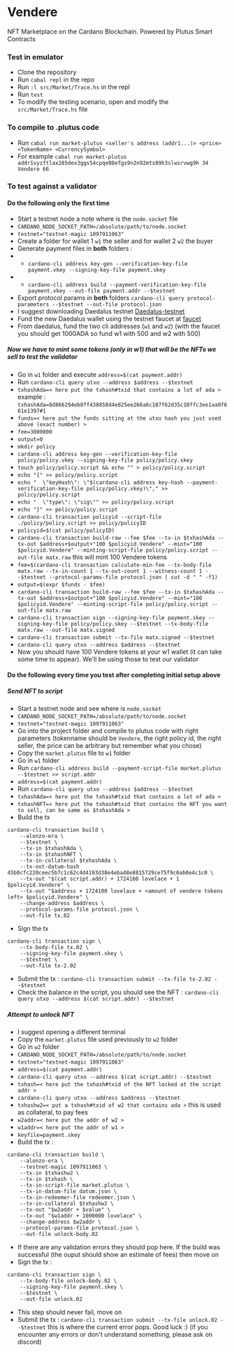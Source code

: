 # Vendere
NFT Marketplace on the Cardano Blockchain. Powered by Plutus Smart Contracts

### Test in emulator
* Clone the repository
* Run `cabal repl` in the repo
* Run `:l src/Market/Trace.hs` in the repl
* Run `test`
* To modify the testing scenario, open and modify the `src/Market/Trace.hs` file

### To compile to .plutus code
* Run `cabal run market-plutus <seller's address (addr1...)> <price> <TokenName> <CurrencySymbol>`
* For example `cabal run market-plutus addr1vyzftlax285dex3ggs54cpqe08efgs9n2n92mts09h3slwsrvwg9h 34 Vendere 66`

### To test against a validator
#### Do the following only the first time
* Start a testnet node a note where is the `node.socket` file
* `CARDANO_NODE_SOCKET_PATH=/absolute/path/to/node.socket`
* `testnet="testnet-magic 1097911063"`
* Create a folder for wallet 1 `w1` the seller and for wallet 2 `w2` the buyer
* Generate payment files in **both** folders :
* * `cardano-cli address key-gen --verification-key-file payment.vkey --signing-key-file payment.skey`
* * `cardano-cli address build --payment-verification-key-file payment.vkey --out-file payment.addr --$testnet`
* Export protocol params in **both** folders `cardano-cli query protocol-parameters --$testnet --out-file protocol.json`
* I suggest downloading Daedalus testnet [Daedalus-testnet](https://testnets.cardano.org/en/testnets/cardano/get-started/wallet/)
* Fund the new Daedalus wallet using the testnet faucet at [faucet](https://developers.cardano.org/docs/integrate-cardano/testnet-faucet)
* From daedalus, fund the two cli addresses (`w1` and `w2`) (with the faucet you should get 1000ADA so fund w1 with 500 and w2 with 500)
##### Now we have to mint some tokens (only in w1) that will be the NFTs we sell to test the validator
* Go in `w1` folder and execute `address=$(cat payment.addr)`
* Run `cardano-cli query utxo --address $address --$testnet`
* `txhashAda=< here put the txhash#txid that contains a lot of ada >` example : `txhashAda=8d866294eb8ff438858d4e825ee266a6c187f62d35c10ffc3ee1aa0f661e1397#1`
* `funds=< here put the funds sitting at the utxo hash you just used above (exact number) >`
* `fee=3000000`
* `output=0`
* `mkdir policy`
* `cardano-cli address key-gen --verification-key-file policy/policy.vkey --signing-key-file policy/policy.skey`
* `touch policy/policy.script && echo "" > policy/policy.script`
* `echo "{" >> policy/policy.script`
* `echo "  \"keyHash\": \"$(cardano-cli address key-hash --payment-verification-key-file policy/policy.vkey)\"," >> policy/policy.script`
* `echo "  \"type\": \"sig\"" >> policy/policy.script`
* `echo "}" >> policy/policy.script`
* `cardano-cli transaction policyid --script-file ./policy/policy.script >> policy/policyID`
* `policyid=$(cat policy/policyID)`
* `cardano-cli transaction build-raw --fee $fee --tx-in $txhashAda --tx-out $address+$output+"100 $policyid.Vendere" --mint="100 $policyid.Vendere" --minting-script-file policy/policy.script --out-file matx.raw` this will mint 100 Vendere tokens
* `fee=$(cardano-cli transaction calculate-min-fee --tx-body-file matx.raw --tx-in-count 1 --tx-out-count 1 --witness-count 1 --$testnet --protocol-params-file protocol.json | cut -d " " -f1)`
* `output=$(expr $funds - $fee)`
* `cardano-cli transaction build-raw --fee $fee --tx-in $txhashAda --tx-out $address+$output+"100 $policyid.Vendere" --mint="100 $policyid.Vendere" --minting-script-file policy/policy.script --out-file matx.raw`
* `cardano-cli transaction sign --signing-key-file payment.skey --signing-key-file policy/policy.skey --$testnet --tx-body-file matx.raw --out-file matx.signed`
* `cardano-cli transaction submit --tx-file matx.signed --$testnet`
* `cardano-cli query utxo --address $address --$testnet`
* Now you should have 100 Vendere tokens at your w1 wallet (it can take some time to appear). We'll be using those to test our validator

#### Do the following every time you test after completing initial setup above
##### Send NFT to script
* Start a testnet node and see where is `node.socket`
* `CARDANO_NODE_SOCKET_PATH=/absolute/path/to/node.socket`
* `testnet="testnet-magic 1097911063"`
* Go into the project folder and compile to plutus code with right parameters (tokenname should be `Vendere`, the right policy id, the right seller, the price can be arbitrary but remember what you chose)
* Copy the `market.plutus` file to `w1` folder
* Go in `w1` folder
* Run `cardano-cli address build --payment-script-file market.plutus --$testnet >> script.addr`
* `address=$(cat payment.addr)`
* Run `cardano-cli query utxo --address $address --$testnet`
* `txhashAda=< here put the txhash#txid that contains a lot of ada >`
* `txhashNFT=< here put the txhash#txid that contains the NFT you want to sell, can be same as $txhashAda >`
* Build the tx
```
cardano-cli transaction build \
    --alonzo-era \
    --$testnet \
    --tx-in $txhashAda \
    --tx-in $txhashNFT \
    --tx-in-collateral $txhashAda \
    --tx-out-datum-hash 45b0cfc220ceec5b7c1c62c4d4193d38e4eba48e8815729ce75f9c0ab0e4c1c0 \
    --tx-out "$(cat script.addr) + 1724100 lovelace + 1 $policyid.Vendere" \
    --tx-out "$address + 1724100 lovelace + <amount of vendere tokens left> $policyid.Vendere" \
    --change-address $address \
    --protocol-params-file protocol.json \
    --out-file tx.02
```
* Sign the tx
```
cardano-cli transaction sign \
    --tx-body-file tx.02 \
    --signing-key-file payment.skey \
    --$testnet \
    --out-file tx-2.02
```
* Submit the tx : `cardano-cli transaction submit --tx-file tx-2.02 --$testnet`
* Check the balance in the script, you should see the NFT : `cardano-cli query utxo --address $(cat script.addr) --$testnet`

##### Attempt to unlock NFT
* I suggest opening a different terminal
* Copy the `market.plutus` file used previously to `w2` folder
* Go in `w2` folder
* `CARDANO_NODE_SOCKET_PATH=/absolute/path/to/node.socket`
* `testnet="testnet-magic 1097911063"`
* `address=$(cat payment.addr)`
* `cardano-cli query utxo --address $(cat script.addr) --$testnet`
* `txhash=< here put the txhash#txid of the NFT locked at the script addr >`
* `cardano-cli query utxo --address $address --$testnet`
* `txhashw2=< put a txhash#txid of w2 that contains ada >` this is used as collateral, to pay fees
* `w2addr=< here put the addr of w2 >`
* `w1addr=< here put the addr of w1 >`
* `keyfile=payment.skey`
* Build the tx :
```
cardano-cli transaction build \
    --alonzo-era \
    --testnet-magic 1097911063 \
    --tx-in $txhashw2 \
    --tx-in $txhash \
    --tx-in-script-file market.plutus \
    --tx-in-datum-file datum.json \
    --tx-in-redeemer-file redeemer.json \
    --tx-in-collateral $txhashw2 \
    --tx-out "$w2addr + $value" \
    --tx-out "$w1addr + 1000000 lovelace" \
    --change-address $w2addr \
    --protocol-params-file protocol.json \
    --out-file unlock-body.02
``` 
* If there are any validation errors they should pop here. If the build was successful (the ouput should show an estimate of fees) then move on
* Sign the tx :
```
cardano-cli transaction sign \
    --tx-body-file unlock-body.02 \
    --signing-key-file payment.skey \
    --$testnet \
    --out-file unlock.02
```
* This step should never fail, move on
* Submit the tx : `cardano-cli transaction submit --tx-file unlock.02 --$testnet` this is where the current error pops. Good luck :) (if you encounter any errors or don't understand something, please ask on discord)
